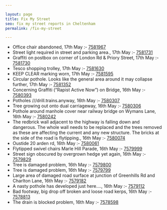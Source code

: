 ```yaml
---

layout: page
title: Fix My Street
seo: fix my street reports in Cheltenham
permalink: /fix-my-street

---
```


<!-- fix_marker starts -->

- Office chair abandoned, 17th May :- [7581967](https://www.fixmystreet.com/report/7581967)
- Street light required in street and parking area., 17th May :- [7581731](https://www.fixmystreet.com/report/7581731)
- Graffiti on postbox on corner of London Rd & Priory Street, 17th May :- [7581730](https://www.fixmystreet.com/report/7581730)
- Tesco shopping trolley, 17th May :- [7581630](https://www.fixmystreet.com/report/7581630)
- KEEP CLEAR marking worn, 17th May :- [7581595](https://www.fixmystreet.com/report/7581595)
- Circular pothole. Looks like the general area around it may collapse further, 17th May :- [7581352](https://www.fixmystreet.com/report/7581352)
- Concerning Graffiti (“Rapist Active Now”) on Bridge, 16th May :- [7580393](https://www.fixmystreet.com/report/7580393)
- Potholes ///drill.trains.anyway, 16th May :- [7580307](https://www.fixmystreet.com/report/7580307)
- Tree growing out onto dual carriageway, 16th May :- [7580306](https://www.fixmystreet.com/report/7580306)
- Pothole around manhole cover near railway bridge on Wymans Lane, 16th May :- [7580242](https://www.fixmystreet.com/report/7580242)
- The redbrick wall adjacent to the highway is falling down and dangerous. The whole wall needs to be replaced and the trees removed as these are affecting the current and any new structure. The bricks at the side of the road is flytipping., 16th May :- [7580074](https://www.fixmystreet.com/report/7580074)
- Oustide 20 arden rd, 16th May :- [7580061](https://www.fixmystreet.com/report/7580061)
- Flytipped swivel chairs Marle Hill Parade, 16th May :- [7579999](https://www.fixmystreet.com/report/7579999)
- Street sign obscured by overgrown hedge yet again, 16th May :- [7579829](https://www.fixmystreet.com/report/7579829)
- Tree is damaged problem, 16th May :- [7579800](https://www.fixmystreet.com/report/7579800)
- Tree is damaged problem, 16th May :- [7579799](https://www.fixmystreet.com/report/7579799)
- Large area of damaged road surface at junction of Greenhills Rd and Charlton Lane, 16th May :- [7579182](https://www.fixmystreet.com/report/7579182)
- A nasty pothole has developed just here...., 16th May :- [7579112](https://www.fixmystreet.com/report/7579112)
- Bad footway, big drop off broken and loose road kerps, 16th May :- [7578813](https://www.fixmystreet.com/report/7578813)
- The drain is blocked problem, 16th May :- [7578598](https://www.fixmystreet.com/report/7578598)

<!-- fix_marker ends -->